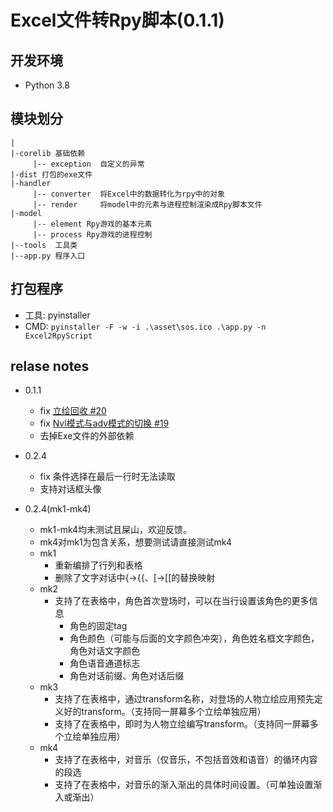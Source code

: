# Excel文件转Rpy脚本(0.1.1)

## 开发环境
- Python 3.8

## 模块划分
```
|
|-corelib 基础依赖
     |-- exception  自定义的异常
|-dist 打包的exe文件
|-handler
     |-- converter  将Excel中的数据转化为rpy中的对象
     |-- render     将model中的元素与进程控制渲染成Rpy脚本文件
|-model
     |-- element Rpy游戏的基本元素
     |-- process Rpy游戏的进程控制
|--tools  工具类
|--app.py 程序入口
```


## 打包程序
- 工具: pyinstaller  
- CMD: `pyinstaller -F -w -i .\asset\sos.ico .\app.py -n Excel2RpyScript`

## relase notes
- 0.1.1
    - fix [立绘回收 #20](https://github.com/HaruhiFanClub/Excel2RpyScript/issues/20)
    - fix [Nvl模式与adv模式的切换 #19](https://github.com/HaruhiFanClub/Excel2RpyScript/issues/19)
    - 去掉Exe文件的外部依赖

- 0.2.4
    - fix 条件选择在最后一行时无法读取
    - 支持对话框头像
  
- 0.2.4(mk1-mk4)
    - mk1-mk4均未测试且屎山，欢迎反馈。
    - mk4对mk1为包含关系，想要测试请直接测试mk4
    - mk1
        - 重新编排了行列和表格
        - 删除了文字对话中{->{{、[->[[的替换映射
    - mk2
        - 支持了在表格中，角色首次登场时，可以在当行设置该角色的更多信息
          - 角色的固定tag
          - 角色颜色（可能与后面的文字颜色冲突），角色姓名框文字颜色，角色对话文字颜色
          - 角色语音通道标志
          - 角色对话前缀、角色对话后缀
    - mk3
        - 支持了在表格中，通过transform名称，对登场的人物立绘应用预先定义好的transform。（支持同一屏幕多个立绘单独应用）
        - 支持了在表格中，即时为人物立绘编写transform。（支持同一屏幕多个立绘单独应用）
    - mk4
        - 支持了在表格中，对音乐（仅音乐，不包括音效和语音）的循环内容的段选
        - 支持了在表格中，对音乐的渐入渐出的具体时间设置。（可单独设置渐入或渐出）